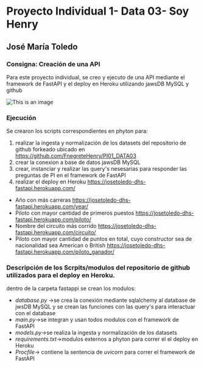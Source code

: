 # Proyecto Individual 1- Data 03- Soy Henry
## José María Toledo

### Consigna: Creación de una API

Para este proyecto individual, se creo y ejecuto de una API mediante el framework de FastAPI y el deploy en Heroku utilizando jawsDB MySQL y github

![This is an image](https://upload.wikimedia.org/wikipedia/commons/thumb/e/ec/Heroku_logo.svg/320px-Heroku_logo.svg.png)


### Ejecución

Se crearon los scripts correspondientes en phyton para:
1. realizar la ingesta y normalización de los datasets del repositorio de github forkeado ubicado en https://github.com/FnegreteHenry/PI01_DATA03
2. crear la conexion a base de datos jawsDB MySQL
3. crear, instanciar y realizar las query's nesesarias para responder las preguntas de PI en el framework de FastAPI
4. realizar el deploy en Heroku https://josetoledo-dhs-fastapi.herokuapp.com/
- Año con más carreras https://josetoledo-dhs-fastapi.herokuapp.com/year/
- Piloto con mayor cantidad de primeros puestos https://josetoledo-dhs-fastapi.herokuapp.com/piloto/
- Nombre del circuito más corrido https://josetoledo-dhs-fastapi.herokuapp.com/circuito/
- Piloto con mayor cantidad de puntos en total, cuyo constructor sea de nacionalidad sea American o British https://josetoledo-dhs-fastapi.herokuapp.com/piloto_ganador/


  
### Descripción de los Scrpits/modulos del repositorio de github utilizados para el deploy en Heroku.

dentro de la carpeta fastappi se crean los modulos:
- *database.py* ->se crea la conexión mediante sqlalchemy al database de jwsDB MySQL y se crean las funciones con las query's para interactuar con el database
- *main.py*->se integran y usan todos modulos con el framework de FastAPI
- *models.py*->se realiza la ingesta y normalización de los datasets
- *requirements.txt*->modulos externos a phyton para correr el el deploy en Heroku
- *Procfile*-> contiene la sentencia de *uvicorn* para correr el framework de FastAPI





